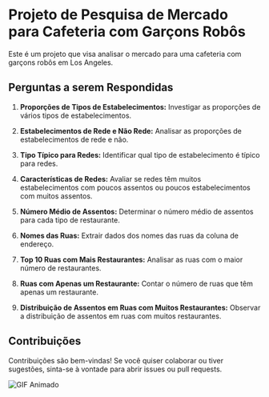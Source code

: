 # Projeto de Pesquisa de Mercado para Cafeteria com Garçons Robôs

Este é um projeto que visa analisar o mercado para uma cafeteria com garçons robôs em Los Angeles.

## Perguntas a serem Respondidas

1. **Proporções de Tipos de Estabelecimentos:** Investigar as proporções de vários tipos de estabelecimentos.

2. **Estabelecimentos de Rede e Não Rede:** Analisar as proporções de estabelecimentos de rede e não.

3. **Tipo Típico para Redes:** Identificar qual tipo de estabelecimento é típico para redes.

4. **Características de Redes:** Avaliar se redes têm muitos estabelecimentos com poucos assentos ou poucos estabelecimentos com muitos assentos.

5. **Número Médio de Assentos:** Determinar o número médio de assentos para cada tipo de restaurante.

6. **Nomes das Ruas:** Extrair dados dos nomes das ruas da coluna de endereço.

7. **Top 10 Ruas com Mais Restaurantes:** Analisar as ruas com o maior número de restaurantes.

8. **Ruas com Apenas um Restaurante:** Contar o número de ruas que têm apenas um restaurante.

9. **Distribuição de Assentos em Ruas com Muitos Restaurantes:** Observar a distribuição de assentos em ruas com muitos restaurantes.

## Contribuições

Contribuições são bem-vindas! Se você quiser colaborar ou tiver sugestões, sinta-se à vontade para abrir issues ou pull requests.

![GIF Animado](https://giphy.com/embed/STwJ5LwAN05bO)
